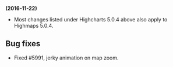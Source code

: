 **(2016-11-22)**
        
- Most changes listed under Highcharts 5.0.4 above also apply to Highmaps 5.0.4.

## Bug fixes 
- Fixed #5991, jerky animation on map zoom.